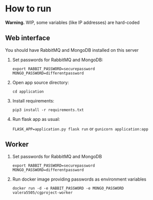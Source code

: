 # How to run
**Warning.** WIP, some variables (like IP addresses) are hard-coded

## Web interface
You should have RabbitMQ and MongoDB installed on this server

1. Set passwords for RabbitMQ and MongoDB:
   ```
   export RABBIT_PASSWORD=securepassword MONGO_PASSWORD=differentpassword
   ```
2. Open app source directory:
   ```
   cd application
   ```
3. Install requirements:
   ```
   pip3 install -r requirements.txt
   ```
4. Run flask app as usual:

   `FLASK_APP=application.py flask run` or `gunicorn application:app`

## Worker
1. Set passwords for RabbitMQ and MongoDB
   ```
   export RABBIT_PASSWORD=securepassword MONGO_PASSWORD=differentpassword
   ```
2. Run docker image providing passwords as environment variables
   ```
   docker run -d -e RABBIT_PASSWORD -e MONGO_PASSWORD valera5505/cgproject-worker
   ```
